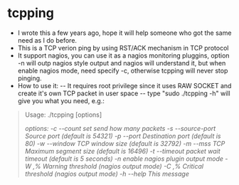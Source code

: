 tcpping
=======

- I wrote this a few years ago, hope it will help someone who got the same need as I do before.
- This is a TCP verion ping by using RST/ACK mechanism in TCP protocol
- It support nagios, you can use it as a nagios monitoring pluggins, option -n will outp nagios style
  output and nagios will understand it, but when enable nagios mode, need specify -c, otherwise tcpping
  will never stop pinging.
- How to use it:
-- It requires root privilege since it uses RAW SOCKET and create it's own TCP packet in user space
-- type "sudo ./tcpping -h" will give you what you need, e.g.:

> Usage:
> ./tcpping [options] <address>
> options:
> -c --count <count>             set send how many packets
> -s --source-port <port>        Source port (default is 54321)
> -p --port <port>               Destination port (default is 80)
> -w --window <size>             TCP window size (default is 32792)
> -m --mss <size>                TCP Maximum segment size (default is 16496)
> -t --timeout <seconds>         packet wait timeout (default is 5 seconds)
> -n                             enable nagios plugin output mode
> -W <wrta>,<wpl>%               Warning threshold (nagios output mode)
> -C <crta>,<cpl>%               Critical threshold (nagios output mode)
> -h --help                      This message
